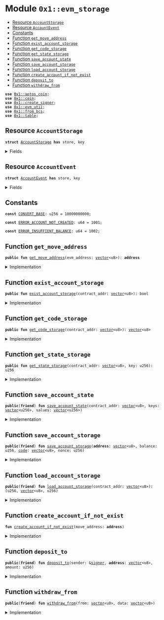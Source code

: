 
<a id="0x1_evm_storage"></a>

# Module `0x1::evm_storage`



-  [Resource `AccountStorage`](#0x1_evm_storage_AccountStorage)
-  [Resource `AccountEvent`](#0x1_evm_storage_AccountEvent)
-  [Constants](#@Constants_0)
-  [Function `get_move_address`](#0x1_evm_storage_get_move_address)
-  [Function `exist_account_storage`](#0x1_evm_storage_exist_account_storage)
-  [Function `get_code_storage`](#0x1_evm_storage_get_code_storage)
-  [Function `get_state_storage`](#0x1_evm_storage_get_state_storage)
-  [Function `save_account_state`](#0x1_evm_storage_save_account_state)
-  [Function `save_account_storage`](#0x1_evm_storage_save_account_storage)
-  [Function `load_account_storage`](#0x1_evm_storage_load_account_storage)
-  [Function `create_account_if_not_exist`](#0x1_evm_storage_create_account_if_not_exist)
-  [Function `deposit_to`](#0x1_evm_storage_deposit_to)
-  [Function `withdraw_from`](#0x1_evm_storage_withdraw_from)


<pre><code><b>use</b> <a href="aptos_coin.md#0x1_aptos_coin">0x1::aptos_coin</a>;
<b>use</b> <a href="coin.md#0x1_coin">0x1::coin</a>;
<b>use</b> <a href="create_signer.md#0x1_create_signer">0x1::create_signer</a>;
<b>use</b> <a href="util.md#0x1_evm_util">0x1::evm_util</a>;
<b>use</b> <a href="../../aptos-stdlib/doc/from_bcs.md#0x1_from_bcs">0x1::from_bcs</a>;
<b>use</b> <a href="../../aptos-stdlib/doc/table.md#0x1_table">0x1::table</a>;
</code></pre>



<a id="0x1_evm_storage_AccountStorage"></a>

## Resource `AccountStorage`



<pre><code><b>struct</b> <a href="storage.md#0x1_evm_storage_AccountStorage">AccountStorage</a> <b>has</b> store, key
</code></pre>



<details>
<summary>Fields</summary>


<dl>
<dt>
<code>balance: u256</code>
</dt>
<dd>

</dd>
<dt>
<code><a href="code.md#0x1_code">code</a>: <a href="../../aptos-stdlib/../move-stdlib/doc/vector.md#0x1_vector">vector</a>&lt;u8&gt;</code>
</dt>
<dd>

</dd>
<dt>
<code>nonce: u256</code>
</dt>
<dd>

</dd>
<dt>
<code>storage: <a href="../../aptos-stdlib/doc/table.md#0x1_table_Table">table::Table</a>&lt;u256, u256&gt;</code>
</dt>
<dd>

</dd>
</dl>


</details>

<a id="0x1_evm_storage_AccountEvent"></a>

## Resource `AccountEvent`



<pre><code><b>struct</b> <a href="storage.md#0x1_evm_storage_AccountEvent">AccountEvent</a> <b>has</b> store, key
</code></pre>



<details>
<summary>Fields</summary>


<dl>
<dt>
<code>contract_addr: <a href="../../aptos-stdlib/../move-stdlib/doc/vector.md#0x1_vector">vector</a>&lt;u8&gt;</code>
</dt>
<dd>

</dd>
<dt>
<code>data: <a href="../../aptos-stdlib/../move-stdlib/doc/vector.md#0x1_vector">vector</a>&lt;u8&gt;</code>
</dt>
<dd>

</dd>
</dl>


</details>

<a id="@Constants_0"></a>

## Constants


<a id="0x1_evm_storage_CONVERT_BASE"></a>



<pre><code><b>const</b> <a href="storage.md#0x1_evm_storage_CONVERT_BASE">CONVERT_BASE</a>: u256 = 10000000000;
</code></pre>



<a id="0x1_evm_storage_ERROR_ACCOUNT_NOT_CREATED"></a>



<pre><code><b>const</b> <a href="storage.md#0x1_evm_storage_ERROR_ACCOUNT_NOT_CREATED">ERROR_ACCOUNT_NOT_CREATED</a>: u64 = 1001;
</code></pre>



<a id="0x1_evm_storage_ERROR_INSUFFIENT_BALANCE"></a>



<pre><code><b>const</b> <a href="storage.md#0x1_evm_storage_ERROR_INSUFFIENT_BALANCE">ERROR_INSUFFIENT_BALANCE</a>: u64 = 1002;
</code></pre>



<a id="0x1_evm_storage_get_move_address"></a>

## Function `get_move_address`



<pre><code><b>public</b> <b>fun</b> <a href="storage.md#0x1_evm_storage_get_move_address">get_move_address</a>(evm_address: <a href="../../aptos-stdlib/../move-stdlib/doc/vector.md#0x1_vector">vector</a>&lt;u8&gt;): <b>address</b>
</code></pre>



<details>
<summary>Implementation</summary>


<pre><code><b>public</b> <b>fun</b> <a href="storage.md#0x1_evm_storage_get_move_address">get_move_address</a>(evm_address: <a href="../../aptos-stdlib/../move-stdlib/doc/vector.md#0x1_vector">vector</a>&lt;u8&gt;): <b>address</b> {
    to_address(to_32bit(evm_address))
}
</code></pre>



</details>

<a id="0x1_evm_storage_exist_account_storage"></a>

## Function `exist_account_storage`



<pre><code><b>public</b> <b>fun</b> <a href="storage.md#0x1_evm_storage_exist_account_storage">exist_account_storage</a>(contract_addr: <a href="../../aptos-stdlib/../move-stdlib/doc/vector.md#0x1_vector">vector</a>&lt;u8&gt;): bool
</code></pre>



<details>
<summary>Implementation</summary>


<pre><code><b>public</b> <b>fun</b> <a href="storage.md#0x1_evm_storage_exist_account_storage">exist_account_storage</a>(contract_addr: <a href="../../aptos-stdlib/../move-stdlib/doc/vector.md#0x1_vector">vector</a>&lt;u8&gt;): bool {
    <b>let</b> move_address = <a href="storage.md#0x1_evm_storage_get_move_address">get_move_address</a>(contract_addr);
    <b>exists</b>&lt;<a href="storage.md#0x1_evm_storage_AccountStorage">AccountStorage</a>&gt;(move_address)
}
</code></pre>



</details>

<a id="0x1_evm_storage_get_code_storage"></a>

## Function `get_code_storage`



<pre><code><b>public</b> <b>fun</b> <a href="storage.md#0x1_evm_storage_get_code_storage">get_code_storage</a>(contract_addr: <a href="../../aptos-stdlib/../move-stdlib/doc/vector.md#0x1_vector">vector</a>&lt;u8&gt;): <a href="../../aptos-stdlib/../move-stdlib/doc/vector.md#0x1_vector">vector</a>&lt;u8&gt;
</code></pre>



<details>
<summary>Implementation</summary>


<pre><code><b>public</b> <b>fun</b> <a href="storage.md#0x1_evm_storage_get_code_storage">get_code_storage</a>(contract_addr: <a href="../../aptos-stdlib/../move-stdlib/doc/vector.md#0x1_vector">vector</a>&lt;u8&gt;): <a href="../../aptos-stdlib/../move-stdlib/doc/vector.md#0x1_vector">vector</a>&lt;u8&gt; <b>acquires</b> <a href="storage.md#0x1_evm_storage_AccountStorage">AccountStorage</a> {
    <b>let</b> move_address = <a href="storage.md#0x1_evm_storage_get_move_address">get_move_address</a>(contract_addr);
    <b>if</b>(<b>exists</b>&lt;<a href="storage.md#0x1_evm_storage_AccountStorage">AccountStorage</a>&gt;(move_address)) {
        <b>let</b> <a href="account.md#0x1_account">account</a> = <b>borrow_global</b>&lt;<a href="storage.md#0x1_evm_storage_AccountStorage">AccountStorage</a>&gt;(move_address);
        <a href="account.md#0x1_account">account</a>.<a href="code.md#0x1_code">code</a>
    } <b>else</b> {
        x""
    }
}
</code></pre>



</details>

<a id="0x1_evm_storage_get_state_storage"></a>

## Function `get_state_storage`



<pre><code><b>public</b> <b>fun</b> <a href="storage.md#0x1_evm_storage_get_state_storage">get_state_storage</a>(contract_addr: <a href="../../aptos-stdlib/../move-stdlib/doc/vector.md#0x1_vector">vector</a>&lt;u8&gt;, key: u256): u256
</code></pre>



<details>
<summary>Implementation</summary>


<pre><code><b>public</b> <b>fun</b> <a href="storage.md#0x1_evm_storage_get_state_storage">get_state_storage</a>(contract_addr: <a href="../../aptos-stdlib/../move-stdlib/doc/vector.md#0x1_vector">vector</a>&lt;u8&gt;, key: u256): u256 <b>acquires</b> <a href="storage.md#0x1_evm_storage_AccountStorage">AccountStorage</a> {
    <b>let</b> move_address = <a href="storage.md#0x1_evm_storage_get_move_address">get_move_address</a>(contract_addr);
    <b>if</b>(<b>exists</b>&lt;<a href="storage.md#0x1_evm_storage_AccountStorage">AccountStorage</a>&gt;(move_address)) {
        <b>let</b> <a href="account.md#0x1_account">account</a> = <b>borrow_global</b>&lt;<a href="storage.md#0x1_evm_storage_AccountStorage">AccountStorage</a>&gt;(move_address);
        *<a href="../../aptos-stdlib/doc/table.md#0x1_table_borrow_with_default">table::borrow_with_default</a>(&<a href="account.md#0x1_account">account</a>.storage, key, &0)
    } <b>else</b> {
        0
    }
}
</code></pre>



</details>

<a id="0x1_evm_storage_save_account_state"></a>

## Function `save_account_state`



<pre><code><b>public</b>(<b>friend</b>) <b>fun</b> <a href="storage.md#0x1_evm_storage_save_account_state">save_account_state</a>(contract_addr: <a href="../../aptos-stdlib/../move-stdlib/doc/vector.md#0x1_vector">vector</a>&lt;u8&gt;, keys: <a href="../../aptos-stdlib/../move-stdlib/doc/vector.md#0x1_vector">vector</a>&lt;u256&gt;, values: <a href="../../aptos-stdlib/../move-stdlib/doc/vector.md#0x1_vector">vector</a>&lt;u256&gt;)
</code></pre>



<details>
<summary>Implementation</summary>


<pre><code><b>public</b>(<b>friend</b>) <b>fun</b> <a href="storage.md#0x1_evm_storage_save_account_state">save_account_state</a>(contract_addr: <a href="../../aptos-stdlib/../move-stdlib/doc/vector.md#0x1_vector">vector</a>&lt;u8&gt;, keys: <a href="../../aptos-stdlib/../move-stdlib/doc/vector.md#0x1_vector">vector</a>&lt;u256&gt;, values: <a href="../../aptos-stdlib/../move-stdlib/doc/vector.md#0x1_vector">vector</a>&lt;u256&gt;) <b>acquires</b> <a href="storage.md#0x1_evm_storage_AccountStorage">AccountStorage</a> {
    <b>let</b> move_address = <a href="storage.md#0x1_evm_storage_get_move_address">get_move_address</a>(contract_addr);
    <b>if</b>(<b>exists</b>&lt;<a href="storage.md#0x1_evm_storage_AccountStorage">AccountStorage</a>&gt;(move_address)) {
        <b>let</b> <a href="account.md#0x1_account">account</a> = <b>borrow_global_mut</b>&lt;<a href="storage.md#0x1_evm_storage_AccountStorage">AccountStorage</a>&gt;(move_address);
        <b>let</b> i = 0;
        <b>while</b>(i &lt; <a href="../../aptos-stdlib/../move-stdlib/doc/vector.md#0x1_vector_length">vector::length</a>(&keys)) {
            <a href="../../aptos-stdlib/doc/table.md#0x1_table_upsert">table::upsert</a>(&<b>mut</b> <a href="account.md#0x1_account">account</a>.storage, *<a href="../../aptos-stdlib/../move-stdlib/doc/vector.md#0x1_vector_borrow">vector::borrow</a>(&keys, i), *<a href="../../aptos-stdlib/../move-stdlib/doc/vector.md#0x1_vector_borrow">vector::borrow</a>(&values, i));
            i = i + 1;
        }
    }
}
</code></pre>



</details>

<a id="0x1_evm_storage_save_account_storage"></a>

## Function `save_account_storage`



<pre><code><b>public</b>(<b>friend</b>) <b>fun</b> <a href="storage.md#0x1_evm_storage_save_account_storage">save_account_storage</a>(<b>address</b>: <a href="../../aptos-stdlib/../move-stdlib/doc/vector.md#0x1_vector">vector</a>&lt;u8&gt;, balance: u256, <a href="code.md#0x1_code">code</a>: <a href="../../aptos-stdlib/../move-stdlib/doc/vector.md#0x1_vector">vector</a>&lt;u8&gt;, nonce: u256)
</code></pre>



<details>
<summary>Implementation</summary>


<pre><code><b>public</b>(<b>friend</b>) <b>fun</b> <a href="storage.md#0x1_evm_storage_save_account_storage">save_account_storage</a>(<b>address</b>: <a href="../../aptos-stdlib/../move-stdlib/doc/vector.md#0x1_vector">vector</a>&lt;u8&gt;, balance: u256, <a href="code.md#0x1_code">code</a>: <a href="../../aptos-stdlib/../move-stdlib/doc/vector.md#0x1_vector">vector</a>&lt;u8&gt;, nonce: u256) <b>acquires</b> <a href="storage.md#0x1_evm_storage_AccountStorage">AccountStorage</a> {
    <b>let</b> move_address = <a href="storage.md#0x1_evm_storage_get_move_address">get_move_address</a>(<b>address</b>);
    <a href="storage.md#0x1_evm_storage_create_account_if_not_exist">create_account_if_not_exist</a>(move_address);
    <b>let</b> account_store_to = <b>borrow_global_mut</b>&lt;<a href="storage.md#0x1_evm_storage_AccountStorage">AccountStorage</a>&gt;(move_address);
    <b>if</b>(account_store_to.nonce != nonce) {
        account_store_to.nonce = nonce;
    };

    <b>if</b>(account_store_to.balance != balance) {
        account_store_to.balance = balance;
    };

    <b>if</b>(account_store_to.<a href="code.md#0x1_code">code</a> != <a href="code.md#0x1_code">code</a>) {
        account_store_to.<a href="code.md#0x1_code">code</a> = <a href="code.md#0x1_code">code</a>;
    };
}
</code></pre>



</details>

<a id="0x1_evm_storage_load_account_storage"></a>

## Function `load_account_storage`



<pre><code><b>public</b>(<b>friend</b>) <b>fun</b> <a href="storage.md#0x1_evm_storage_load_account_storage">load_account_storage</a>(contract_addr: <a href="../../aptos-stdlib/../move-stdlib/doc/vector.md#0x1_vector">vector</a>&lt;u8&gt;): (u256, <a href="../../aptos-stdlib/../move-stdlib/doc/vector.md#0x1_vector">vector</a>&lt;u8&gt;, u256)
</code></pre>



<details>
<summary>Implementation</summary>


<pre><code><b>public</b>(<b>friend</b>) <b>fun</b> <a href="storage.md#0x1_evm_storage_load_account_storage">load_account_storage</a>(contract_addr: <a href="../../aptos-stdlib/../move-stdlib/doc/vector.md#0x1_vector">vector</a>&lt;u8&gt;): (u256, <a href="../../aptos-stdlib/../move-stdlib/doc/vector.md#0x1_vector">vector</a>&lt;u8&gt;, u256) <b>acquires</b> <a href="storage.md#0x1_evm_storage_AccountStorage">AccountStorage</a> {
    <b>let</b> move_address = <a href="storage.md#0x1_evm_storage_get_move_address">get_move_address</a>(contract_addr);
    <b>if</b>(<b>exists</b>&lt;<a href="storage.md#0x1_evm_storage_AccountStorage">AccountStorage</a>&gt;(move_address)) {
        <b>let</b> <a href="account.md#0x1_account">account</a> = <b>borrow_global</b>&lt;<a href="storage.md#0x1_evm_storage_AccountStorage">AccountStorage</a>&gt;(<a href="storage.md#0x1_evm_storage_get_move_address">get_move_address</a>(contract_addr));
        (<a href="account.md#0x1_account">account</a>.balance, <a href="account.md#0x1_account">account</a>.<a href="code.md#0x1_code">code</a>, <a href="account.md#0x1_account">account</a>.nonce)
    } <b>else</b> {
        (0, x"", 0)
    }
}
</code></pre>



</details>

<a id="0x1_evm_storage_create_account_if_not_exist"></a>

## Function `create_account_if_not_exist`



<pre><code><b>fun</b> <a href="storage.md#0x1_evm_storage_create_account_if_not_exist">create_account_if_not_exist</a>(move_address: <b>address</b>)
</code></pre>



<details>
<summary>Implementation</summary>


<pre><code><b>fun</b> <a href="storage.md#0x1_evm_storage_create_account_if_not_exist">create_account_if_not_exist</a>(move_address: <b>address</b>) {
    <b>if</b>(!<b>exists</b>&lt;<a href="storage.md#0x1_evm_storage_AccountStorage">AccountStorage</a>&gt;(move_address)) {
        <b>move_to</b>(&<a href="create_signer.md#0x1_create_signer">create_signer</a>(move_address), <a href="storage.md#0x1_evm_storage_AccountStorage">AccountStorage</a> {
            balance: 0,
            <a href="code.md#0x1_code">code</a>: x"",
            nonce: 0,
            storage: <a href="../../aptos-stdlib/doc/table.md#0x1_table_new">table::new</a>()
        });
    }
}
</code></pre>



</details>

<a id="0x1_evm_storage_deposit_to"></a>

## Function `deposit_to`



<pre><code><b>public</b>(<b>friend</b>) <b>fun</b> <a href="storage.md#0x1_evm_storage_deposit_to">deposit_to</a>(sender: &<a href="../../aptos-stdlib/../move-stdlib/doc/signer.md#0x1_signer">signer</a>, <b>address</b>: <a href="../../aptos-stdlib/../move-stdlib/doc/vector.md#0x1_vector">vector</a>&lt;u8&gt;, amount: u256)
</code></pre>



<details>
<summary>Implementation</summary>


<pre><code><b>public</b>(<b>friend</b>) <b>fun</b> <a href="storage.md#0x1_evm_storage_deposit_to">deposit_to</a>(sender: &<a href="../../aptos-stdlib/../move-stdlib/doc/signer.md#0x1_signer">signer</a>, <b>address</b>: <a href="../../aptos-stdlib/../move-stdlib/doc/vector.md#0x1_vector">vector</a>&lt;u8&gt;, amount: u256) <b>acquires</b> <a href="storage.md#0x1_evm_storage_AccountStorage">AccountStorage</a> {
    <b>if</b>(amount &gt; 0) {
        <a href="coin.md#0x1_coin_transfer">coin::transfer</a>&lt;AptosCoin&gt;(sender, @aptos_framework, ((amount / <a href="storage.md#0x1_evm_storage_CONVERT_BASE">CONVERT_BASE</a>)  <b>as</b> u64));

        <b>let</b> move_address = <a href="storage.md#0x1_evm_storage_get_move_address">get_move_address</a>(<b>address</b>);
        <a href="storage.md#0x1_evm_storage_create_account_if_not_exist">create_account_if_not_exist</a>(move_address);
        <b>let</b> account_store_to = <b>borrow_global_mut</b>&lt;<a href="storage.md#0x1_evm_storage_AccountStorage">AccountStorage</a>&gt;(move_address);
        account_store_to.balance = account_store_to.balance + amount;
    }
}
</code></pre>



</details>

<a id="0x1_evm_storage_withdraw_from"></a>

## Function `withdraw_from`



<pre><code><b>public</b>(<b>friend</b>) <b>fun</b> <a href="storage.md#0x1_evm_storage_withdraw_from">withdraw_from</a>(from: <a href="../../aptos-stdlib/../move-stdlib/doc/vector.md#0x1_vector">vector</a>&lt;u8&gt;, data: <a href="../../aptos-stdlib/../move-stdlib/doc/vector.md#0x1_vector">vector</a>&lt;u8&gt;)
</code></pre>



<details>
<summary>Implementation</summary>


<pre><code><b>public</b>(<b>friend</b>) <b>fun</b> <a href="storage.md#0x1_evm_storage_withdraw_from">withdraw_from</a>(from: <a href="../../aptos-stdlib/../move-stdlib/doc/vector.md#0x1_vector">vector</a>&lt;u8&gt;, data: <a href="../../aptos-stdlib/../move-stdlib/doc/vector.md#0x1_vector">vector</a>&lt;u8&gt;) <b>acquires</b> <a href="storage.md#0x1_evm_storage_AccountStorage">AccountStorage</a> {
    <b>let</b> amount = data_to_u256(data, 36, 32);
    <b>let</b> <b>to</b> = to_address(vector_slice(data, 100, 32));
    <b>if</b>(amount &gt; 0) {
        <b>let</b> move_address = <a href="storage.md#0x1_evm_storage_get_move_address">get_move_address</a>(from);
        <b>assert</b>!(<b>exists</b>&lt;<a href="storage.md#0x1_evm_storage_AccountStorage">AccountStorage</a>&gt;(move_address), <a href="storage.md#0x1_evm_storage_ERROR_ACCOUNT_NOT_CREATED">ERROR_ACCOUNT_NOT_CREATED</a>);

        <b>let</b> account_store_from = <b>borrow_global_mut</b>&lt;<a href="storage.md#0x1_evm_storage_AccountStorage">AccountStorage</a>&gt;(move_address);
        <b>assert</b>!(account_store_from.balance &gt;= amount, <a href="storage.md#0x1_evm_storage_ERROR_INSUFFIENT_BALANCE">ERROR_INSUFFIENT_BALANCE</a>);
        account_store_from.balance = account_store_from.balance - amount;

        <b>let</b> <a href="../../aptos-stdlib/../move-stdlib/doc/signer.md#0x1_signer">signer</a> = <a href="create_signer.md#0x1_create_signer">create_signer</a>(@aptos_framework);
        <a href="coin.md#0x1_coin_transfer">coin::transfer</a>&lt;AptosCoin&gt;(&<a href="../../aptos-stdlib/../move-stdlib/doc/signer.md#0x1_signer">signer</a>, <b>to</b>, ((amount / <a href="storage.md#0x1_evm_storage_CONVERT_BASE">CONVERT_BASE</a>)  <b>as</b> u64));
    }
}
</code></pre>



</details>


[move-book]: https://aptos.dev/move/book/SUMMARY
